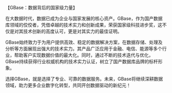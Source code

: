 【GBase：数据背后的国家级力量】

在大数据时代，数据已成为企业与国家发展的核心资产。GBase，作为国产数据库领域的佼佼者，凭借卓越的技术实力和创新成果，荣获国家级科技进步奖，这不仅是对其技术创新的高度认可，更是对其实力的最佳证明。

GBase始终致力于为用户提供高效、稳定的数据解决方案，在数据存储、处理及分析等方面展现出强大的技术实力。其产品广泛应用于金融、电信、能源等多个行业，帮助客户实现数据价值的最大化。同时，通过不断的技术迭代与优化，GBase持续获得行业权威机构的技术实力认证，树立了国产数据库品牌的标杆形象。

选择GBase，就是选择了专业、可靠的数据服务。未来，GBase将继续深耕数据领域，助力更多企业数字化转型，共同开创数据驱动的新纪元！
